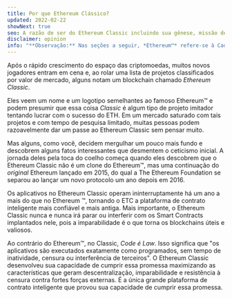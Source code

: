 ```yaml
---
title: Por que Ethereum Clássico?
updated: 2022-02-22
showNext: true
seo: A razão de ser do Ethereum Classic incluindo sua gênese, missão de descentralização e o futuro brilhante que ele permite graças ao código é lei.
disclaimer: opinion
info: "**Observação:** Nas seções a seguir, *Ethereum™* refere-se à Cadeia Mainnet post DAO Fork [Ethereum Foundation](https://ethereum.org), não confundir com o *protocolo* Ethereum, que é usou muitos projetos de blockchain, incluindo Ethereum Classic"
---
```


Após o rápido crescimento do espaço das criptomoedas, muitos novos jogadores entram em cena e, ao rolar uma lista de projetos classificados por valor de mercado, alguns notam um blockchain chamado _Ethereum Classic_.

Eles veem um nome e um logotipo semelhantes ao famoso Ethereum™ e podem presumir que essa coisa _Classic_ é algum tipo de projeto imitador tentando lucrar com o sucesso do ETH. Em um mercado saturado com tais projetos e com tempo de pesquisa limitado, muitas pessoas podem razoavelmente dar um passe ao Ethereum Classic sem pensar muito.

Mas alguns, como você, decidem mergulhar um pouco mais fundo e descobrem alguns fatos interessantes que desmentem o ceticismo inicial. A jornada deles pela toca do coelho começa quando eles descobrem que o Ethereum Classic não é um clone do Ethereum™, mas uma continuação do *original* Ethereum lançado em 2015, do qual a The Ethereum Foundation se separou ao lançar um novo protocolo um ano depois em 2016.

Os aplicativos no Ethereum Classic operam ininterruptamente há um ano a mais do que no Ethereum ™, tornando o ETC a plataforma de contrato inteligente mais confiável e mais antiga. Mais importante, o Ethereum Classic nunca e nunca irá parar ou interferir com os Smart Contracts implantados nele, pois a imparabilidade é o que torna os blockchains úteis e valiosos.

Ao contrário do Ethereum™, no Classic, _Code é Law_. Isso significa que "os aplicativos são executados exatamente como programados, sem tempo de inatividade, censura ou interferência de terceiros". O Ethereum Classic desenvolveu sua capacidade de cumprir essa promessa maximizando as características que geram descentralização, imparabilidade e resistência à censura contra fortes forças externas. É a única grande plataforma de contrato inteligente que provou sua capacidade de cumprir essa promessa.
